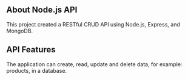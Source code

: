 ## About Node.js API
This project created a RESTful CRUD API using Node.js, Express, and MongoDB.

## API Features
The application can create, read, update and delete data, for example: products, in a database.
